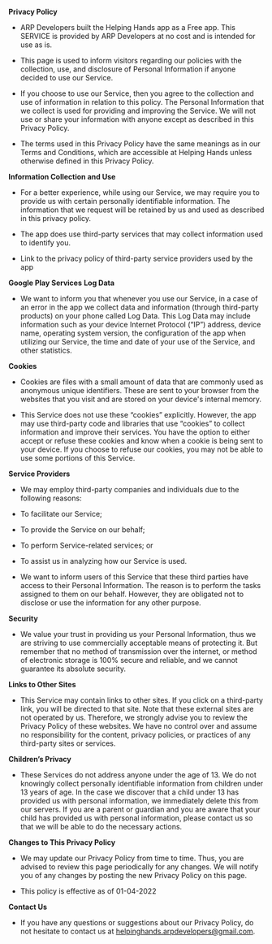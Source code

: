 **Privacy Policy**
- ARP Developers built the Helping Hands app as a Free app. This SERVICE is provided by ARP Developers at no cost and is intended for use as is.

- This page is used to inform visitors regarding our policies with the collection, use, and disclosure of Personal Information if anyone decided to use our Service.

- If you choose to use our Service, then you agree to the collection and use of information in relation to this policy. The Personal Information that we collect is used for providing and improving the Service. We will not use or share your information with anyone except as described in this Privacy Policy.

- The terms used in this Privacy Policy have the same meanings as in our Terms and Conditions, which are accessible at Helping Hands unless otherwise defined in this Privacy Policy.

**Information Collection and Use**

- For a better experience, while using our Service, we may require you to provide us with certain personally identifiable information. The information that we request will be retained by us and used as described in this privacy policy.

- The app does use third-party services that may collect information used to identify you.

- Link to the privacy policy of third-party service providers used by the app

**Google Play Services**
**Log Data**

- We want to inform you that whenever you use our Service, in a case of an error in the app we collect data and information (through third-party products) on your phone called Log Data. This Log Data may include information such as your device Internet Protocol (“IP”) address, device name, operating system version, the configuration of the app when utilizing our Service, the time and date of your use of the Service, and other statistics.

**Cookies**

- Cookies are files with a small amount of data that are commonly used as anonymous unique identifiers. These are sent to your browser from the websites that you visit and are stored on your device's internal memory.

- This Service does not use these “cookies” explicitly. However, the app may use third-party code and libraries that use “cookies” to collect information and improve their services. You have the option to either accept or refuse these cookies and know when a cookie is being sent to your device. If you choose to refuse our cookies, you may not be able to use some portions of this Service.

**Service Providers**

- We may employ third-party companies and individuals due to the following reasons:

- To facilitate our Service;
- To provide the Service on our behalf;
- To perform Service-related services; or
- To assist us in analyzing how our Service is used.
- We want to inform users of this Service that these third parties have access to their Personal Information. The reason is to perform the tasks assigned to them on our behalf. However, they are obligated not to disclose or use the information for any other purpose.

**Security**

- We value your trust in providing us your Personal Information, thus we are striving to use commercially acceptable means of protecting it. But remember that no method of transmission over the internet, or method of electronic storage is 100% secure and reliable, and we cannot guarantee its absolute security.

**Links to Other Sites**

- This Service may contain links to other sites. If you click on a third-party link, you will be directed to that site. Note that these external sites are not operated by us. Therefore, we strongly advise you to review the Privacy Policy of these websites. We have no control over and assume no responsibility for the content, privacy policies, or practices of any third-party sites or services.

**Children’s Privacy**

- These Services do not address anyone under the age of 13. We do not knowingly collect personally identifiable information from children under 13 years of age. In the case we discover that a child under 13 has provided us with personal information, we immediately delete this from our servers. If you are a parent or guardian and you are aware that your child has provided us with personal information, please contact us so that we will be able to do the necessary actions.

**Changes to This Privacy Policy**

- We may update our Privacy Policy from time to time. Thus, you are advised to review this page periodically for any changes. We will notify you of any changes by posting the new Privacy Policy on this page.

- This policy is effective as of 01-04-2022

**Contact Us**

- If you have any questions or suggestions about our Privacy Policy, do not hesitate to contact us at helpinghands.arpdevelopers@gmail.com.